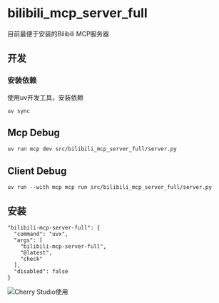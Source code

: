 # bilibili_mcp_server_full

目前最便于安装的Bilibili MCP服务器

## 开发

### 安装依赖

使用uv开发工具，安装依赖

```
uv sync
```

## Mcp Debug

```
uv run mcp dev src/bilibili_mcp_server_full/server.py
```

## Client Debug

```
uv run --with mcp mcp run src/bilibili_mcp_server_full/server.py
```

## 安装

```uvx
"bilibili-mcp-server-full": {
  "command": "uvx",
  "args": [
    "bilibili-mcp-server-full",
    "@latest",
    "check"
  ],
  "disabled": false
}
```

![Cherry Studio使用](./assests/image.png)
